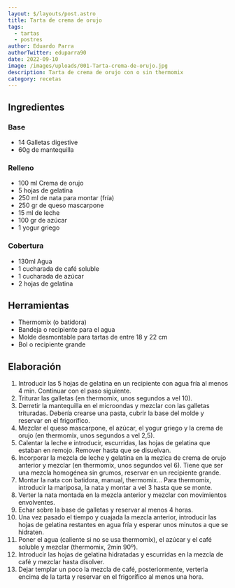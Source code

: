 ```yaml
---
layout: $/layouts/post.astro
title: Tarta de crema de orujo
tags:
  - tartas
  - postres
author: Eduardo Parra
authorTwitter: eduparra90
date: 2022-09-10
image: /images/uploads/001-Tarta-crema-de-orujo.jpg
description: Tarta de crema de orujo con o sin thermomix
category: recetas
---
```


## Ingredientes

### Base
- 14 Galletas digestive
- 60g de mantequilla

### Relleno
- 100 ml Crema de orujo
- 5 hojas de gelatina
- 250 ml de nata para montar (fría)
- 250 gr de queso mascarpone
- 15 ml de leche
- 100 gr de azúcar
- 1 yogur griego

### Cobertura
- 130ml Agua
- 1 cucharada de café soluble
- 1 cucharada de azúcar
- 2 hojas de gelatina

## Herramientas
 - Thermomix (o batidora)
 - Bandeja o recipiente para el agua
 - Molde desmontable para tartas de entre 18 y 22 cm
 - Bol o recipiente grande
 
## Elaboración

1. Introducir las 5 hojas de gelatina en un recipiente con agua fría al menos 4 min. Continuar con el paso siguiente.
2. Triturar las galletas (en thermomix, unos segundos a vel 10).
3. Derretir la mantequilla en el microondas y mezclar con las galletas trituradas. Debería crearse una pasta, cubrir la base del molde y reservar en el frigorífico.
4. Mezclar el queso mascarpone, el azúcar, el yogur griego y la crema de orujo (en thermomix, unos segundos a vel 2,5).
5. Calentar la leche e introducir, escurridas, las hojas de gelatina que estaban en remojo. Remover hasta que se disuelvan.
6. Incorporar la mezcla de leche y gelatina en la mezlca de crema de orujo anterior y mezclar (en thermomix, unos segundos vel 6). Tiene que ser una mezcla homogénea sin grumos, reservar en un recipiente grande.
7. Montar la nata con batidora, manual, thermomix... Para thermomix, introducir la mariposa, la nata y montar a vel 3 hasta que se monte.
8. Verter la nata montada en la mezcla anterior y mezclar con movimientos envolventes.
9. Echar sobre la base de galletas y reservar al menos 4 horas.
10. Una vez pasado el tiempo y cuajada la mezcla anterior, introducir las hojas de gelatina restantes en agua fría y esperar unos minutos a que se hidraten.
11. Poner el agua (caliente si no se usa thermomix), el azúcar y el café soluble y mezclar (thermomix, 2min 90º).
12. Introducir las hojas de gelatina hidratadas y escurridas en la mezcla de café y mezclar hasta disolver.
13. Dejar templar un poco la mezcla de café, posteriormente, verterla encima de la tarta y reservar en el frigorífico al menos una hora.